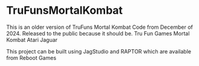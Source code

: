 # TruFunsMortalKombat
This is an older version of TruFuns Mortal Kombat Code from December of 2024.  Released to the public because it should be. 
Tru Fun Games
Mortal Kombat
Atari Jaguar

This project can be built using JagStudio and RAPTOR which are available from Reboot Games
